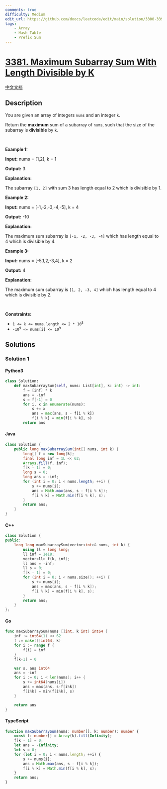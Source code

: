 ```yaml
---
comments: true
difficulty: Medium
edit_url: https://github.com/doocs/leetcode/edit/main/solution/3300-3399/3381.Maximum%20Subarray%20Sum%20With%20Length%20Divisible%20by%20K/README_EN.md
tags:
    - Array
    - Hash Table
    - Prefix Sum
---
```


<!-- problem:start -->

# [3381. Maximum Subarray Sum With Length Divisible by K](https://leetcode.com/problems/maximum-subarray-sum-with-length-divisible-by-k)

[中文文档](/solution/3300-3399/3381.Maximum%20Subarray%20Sum%20With%20Length%20Divisible%20by%20K/README.md)

## Description

<!-- description:start -->

<p>You are given an array of integers <code>nums</code> and an integer <code>k</code>.</p>

<p>Return the <strong>maximum</strong> sum of a <span data-keyword="subarray-nonempty">subarray</span> of <code>nums</code>, such that the size of the subarray is <strong>divisible</strong> by <code>k</code>.</p>

<p>&nbsp;</p>
<p><strong class="example">Example 1:</strong></p>

<div class="example-block">
<p><strong>Input:</strong> <span class="example-io">nums = [1,2], k = 1</span></p>

<p><strong>Output:</strong> <span class="example-io">3</span></p>

<p><strong>Explanation:</strong></p>

<p>The subarray <code>[1, 2]</code> with sum 3 has length equal to 2 which is divisible by 1.</p>
</div>

<p><strong class="example">Example 2:</strong></p>

<div class="example-block">
<p><strong>Input:</strong> <span class="example-io">nums = [-1,-2,-3,-4,-5], k = 4</span></p>

<p><strong>Output:</strong> <span class="example-io">-10</span></p>

<p><strong>Explanation:</strong></p>

<p>The maximum sum subarray is <code>[-1, -2, -3, -4]</code> which has length equal to 4 which is divisible by 4.</p>
</div>

<p><strong class="example">Example 3:</strong></p>

<div class="example-block">
<p><strong>Input:</strong> <span class="example-io">nums = [-5,1,2,-3,4], k = 2</span></p>

<p><strong>Output:</strong> <span class="example-io">4</span></p>

<p><strong>Explanation:</strong></p>

<p>The maximum sum subarray is <code>[1, 2, -3, 4]</code> which has length equal to 4 which is divisible by 2.</p>
</div>

<p>&nbsp;</p>
<p><strong>Constraints:</strong></p>

<ul>
	<li><code>1 &lt;= k &lt;= nums.length &lt;= 2 * 10<sup>5</sup></code></li>
	<li><code>-10<sup>9</sup> &lt;= nums[i] &lt;= 10<sup>9</sup></code></li>
</ul>

<!-- description:end -->

## Solutions

<!-- solution:start -->

### Solution 1

<!-- tabs:start -->

#### Python3

```python
class Solution:
    def maxSubarraySum(self, nums: List[int], k: int) -> int:
        f = [inf] * k
        ans = -inf
        s = f[-1] = 0
        for i, x in enumerate(nums):
            s += x
            ans = max(ans, s - f[i % k])
            f[i % k] = min(f[i % k], s)
        return ans
```

#### Java

```java
class Solution {
    public long maxSubarraySum(int[] nums, int k) {
        long[] f = new long[k];
        final long inf = 1L << 62;
        Arrays.fill(f, inf);
        f[k - 1] = 0;
        long s = 0;
        long ans = -inf;
        for (int i = 0; i < nums.length; ++i) {
            s += nums[i];
            ans = Math.max(ans, s - f[i % k]);
            f[i % k] = Math.min(f[i % k], s);
        }
        return ans;
    }
}
```

#### C++

```cpp
class Solution {
public:
    long long maxSubarraySum(vector<int>& nums, int k) {
        using ll = long long;
        ll inf = 1e18;
        vector<ll> f(k, inf);
        ll ans = -inf;
        ll s = 0;
        f[k - 1] = 0;
        for (int i = 0; i < nums.size(); ++i) {
            s += nums[i];
            ans = max(ans, s - f[i % k]);
            f[i % k] = min(f[i % k], s);
        }
        return ans;
    }
};
```

#### Go

```go
func maxSubarraySum(nums []int, k int) int64 {
	inf := int64(1) << 62
	f := make([]int64, k)
	for i := range f {
		f[i] = inf
	}
	f[k-1] = 0

	var s, ans int64
	ans = -inf
	for i := 0; i < len(nums); i++ {
		s += int64(nums[i])
		ans = max(ans, s-f[i%k])
		f[i%k] = min(f[i%k], s)
	}

	return ans
}
```

#### TypeScript

```ts
function maxSubarraySum(nums: number[], k: number): number {
    const f: number[] = Array(k).fill(Infinity);
    f[k - 1] = 0;
    let ans = -Infinity;
    let s = 0;
    for (let i = 0; i < nums.length; ++i) {
        s += nums[i];
        ans = Math.max(ans, s - f[i % k]);
        f[i % k] = Math.min(f[i % k], s);
    }
    return ans;
}
```

<!-- tabs:end -->

<!-- solution:end -->

<!-- problem:end -->
